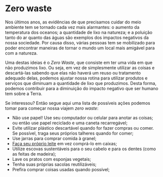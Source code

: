 # Zero waste

Nos últimos anos, as evidências de que precisamos cuidar do meio ambiente tem
se tornado cada vez mais alarmantes: o aumento da temperatura dos oceanos;
a quantidade de lixo na natureza; e a poluição tanto do ar quanto das águas
são exemplos dos impactos negativos da nossa sociedade. Por causa disso, várias
pessoas tem se mobilizado para poder encontrar maneiras de tornar o mundo um
local mais amigável para com a natureza.

Uma destas ideias é o _Zero Waste_, que consiste em ter uma vida em que não
produzimos lixo. Ou seja, em vez de simplesmente utilizar as coisas e
descartá-las sabendo que elas não haverá um reuso ou tratamento adequado
delas, podemos ajustar nossa rotina para utilizar produtos e serviços que
diminuam a quantidade de lixo que produzimos. Desta forma, podemos contribuir
para a diminuição do impacto negativo que ser humano tem sobre a Terra.

Se interessou? Então segue aqui uma lista de possíveis ações podemos tomar para
começar nossa viajem _zero waste_:

- Não use papel! Use seu computador ou celular para anotar as coisas; ou então
use papel reciclado e uma caneta recarregável;
- Evite utilizar plástico descartável quando for fazer compras ou comer. Se
possível, traga seus próprios talheres quando for comer;
- Use jarras para comprar comida à granel;
- [Faça seu próprio leite](https://www.youtube.com/watch?v=8NB7pMU4iMU)
em vez comprá-lo em caixas;
- Utilize escovas sustentáveis para o seu cabelo e para os dentes (como as
feitas de madeira);
- Lave os pratos com esponjas vegetais;
- Tenha suas próprias sacolas reutilizáveis;
- Prefira comprar coisas usadas quando possível;
